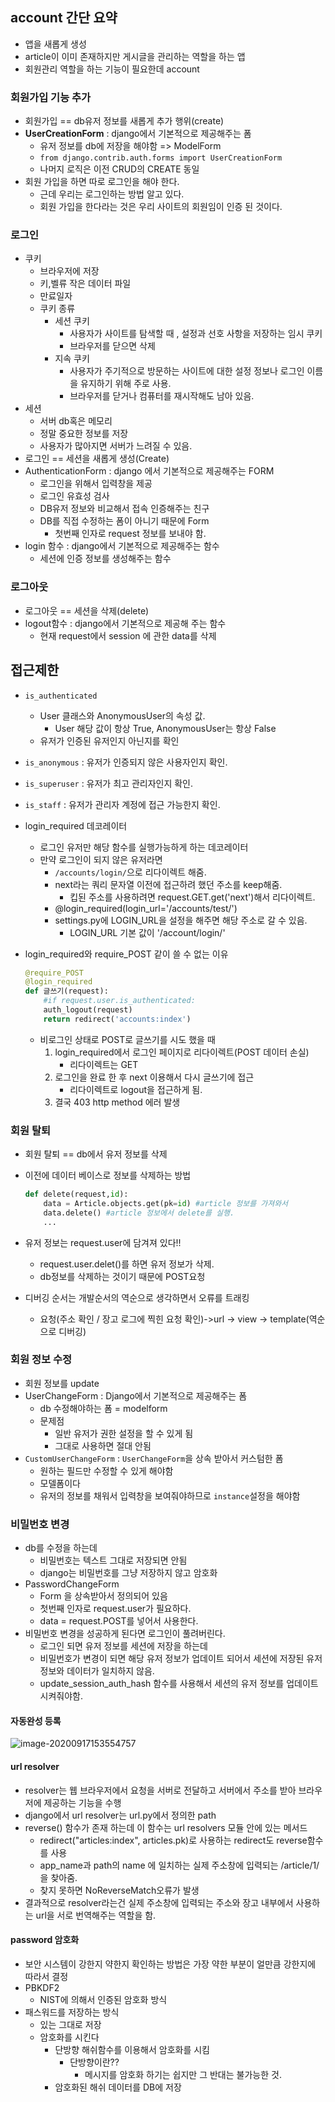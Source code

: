 ## account 간단 요약

* 앱을 새롭게 생성
* article이 이미 존재하지만 게시글을 관리하는 역할을 하는 앱
* 회원관리 역할을 하는 기능이 필요한데 account



### 회원가입 기능 추가

* 회원가입 == db유저 정보를 새롭게 추가 행위(create)
* __UserCreationForm__ : django에서 기본적으로 제공해주는 폼
  * 유저 정보를 db에 저장을 해야함 => ModelForm 
  * `from django.contrib.auth.forms import UserCreationForm`
  * 나머지 로직은 이전 CRUD의 CREATE 동일
* 회원 가입을 하면 따로 로그인을 해야 한다.
  * 근데 우리는 로그인하는 방법 알고 있다. 
  * 회원 가입을 한다라는 것은 우리 사이트의 회원임이 인증 된 것이다. 



### 로그인



* 쿠키
  * 브라우저에 저장
  * 키,벨류 작은 데이터 파일
  * 만료일자
  * 쿠키 종류
    * 세션 쿠키
      * 사용자가 사이트를 탐색할 때 , 설정과 선호 사항을 저장하는 임시 쿠키
      * 브라우저를 닫으면 삭제
    * 지속 쿠키
      * 사용자가 주기적으로 방문하는 사이트에 대한 설정 정보나 로그인 이름을 유지하기 위해 주로 사용.
      * 브라우저를 닫거나 컴퓨터를 재시작해도 남아 있음. 
* 세션
  * 서버 db혹은 메모리
  * 정말 중요한 정보를 저장
  * 사용자가 많아지면 서버가 느려질 수 있음.
* 로그인 == 세션을 새롭게 생성(Create)
* AuthenticationForm : django 에서 기본적으로 제공해주는 FORM
  * 로그인을 위해서 입력창을 제공
  * 로그인 유효성 검사
  * DB유저 정보와 비교해서 접속 인증해주는 친구
  * DB를 직접 수정하는 폼이 아니기 때문에 Form
    * 첫번째 인자로 request 정보를 보내야 함. 
* login 함수 : django에서 기본적으로 제공해주는 함수
  * 세션에 인증 정보를 생성해주는 함수



### 로그아웃

* 로그아웃 == 세션을 삭제(delete)
* logout함수 : django에서 기본적으로 제공해 주는 함수
  * 현재 request에서  session 에 관한 data를 삭제



## 접근제한

* `is_authenticated`
  * User 클래스와 AnonymousUser의 속성 값.
    * User 해당 값이 항상 True, AnonymousUser는 항상 False
  * 유저가 인증된 유저인지 아닌지를 확인
* `is_anonymous` : 유저가 인증되지 않은 사용자인지 확인.
* `is_superuser` : 유저가 최고 관리자인지 확인.
* `is_staff` : 유저가 관리자 계정에 접근 가능한지 확인.



* login_required 데코레이터

  * 로그인 유저만 해당 함수를 실행가능하게 하는 데코레이터
  * 만약 로그인이 되지 않은 유저라면
    * `/accounts/login/`으로 리다이렉트 해줌.
    * next라는 쿼리 문자열 이전에 접근하려 했던 주소를 keep해줌.
      * 킵된 주소를 사용하려면 request.GET.get('next')해서 리다이렉트.
    * @login_required(login_url='/accounts/test/')
    * settings.py에 LOGIN_URL을 설정을 해주면 해당 주소로 갈 수 있음.
      * LOGIN_URL 기본 값이 '/account/login/'

* login_required와 require_POST 같이 쓸 수 없는 이유

  ```python
  @require_POST
  @login_required
  def 글쓰기(request):
      #if request.user.is_authenticated:
      auth_logout(request)
      return redirect('accounts:index')
  ```

  

  * 비로그인 상태로 POST로 글쓰기를 시도 했을 때
    1. login_required에서 로그인 페이지로 리다이렉트(POST 데이터 손실)
       * 리다이렉트는 GET
    2. 로그인을 완료 한 후 next 이용해서 다시 글쓰기에 접근
       * 리다이렉트로 logout을 접근하게 됨.
    3. 결국 403 http method 에러 발생



### 회원 탈퇴

* 회원 탈퇴 == db에서 유저 정보를 삭제

* 이전에 데이터 베이스로 정보를 삭제하는 방법

  ```python
  def delete(request,id):
      data = Article.objects.get(pk=id) #article 정보를 가져와서
      data.delete() #article 정보에서 delete를 실행.
      ...
  ```

  

* 유저 정보는 request.user에 담겨져 있다!!

  * request.user.delet()를 하면 유저 정보가 삭제.
  * db정보를 삭제하는 것이기 때문에 POST요청

  

* 디버깅 순서는 개발순서의 역순으로 생각하면서 오류를 트래킹
  * 요청(주소 확인 / 장고 로그에 찍힌 요청 확인)->url -> view -> template(역순으로 디버깅)



### 회원 정보 수정

* 회원 정보를 update
* UserChangeForm : Django에서 기본적으로 제공해주는 폼
  * db 수정해야하는 폼 = modelform
  * 문제점
    * 일반 유저가 권한 설정을 할 수 있게 됨
    * 그대로 사용하면 절대 안됨
* `CustomUserChangeForm` : `UserChangeForm`을 상속 받아서 커스텀한 폼
  - 원하는 필드만 수정할 수 있게 해야함
  - 모델폼이다
  - 유저의 정보를 채워서 입력창을 보여줘야하므로 `instance`설정을 해야함



### 비밀번호 변경

* db를 수정을 하는데 
  * 비밀번호는 텍스트 그대로 저장되면 안됨
  * django는 비밀번호를 그냥 저장하지 않고 암호화
* PasswordChangeForm
  * Form 을 상속받아서 정의되어 있음
  * 첫번째 인자로 request.user가 필요하다.
  * data = request.POST를 넣어서 사용한다. 
* 비밀번호 변경을 성공하게 된다면 로그인이 풀려버린다.
  * 로그인 되면 유저 정보를 세션에 저장을 하는데
  * 비밀번호가 변경이 되면 해당 유저 정보가 업데이트 되어서 세션에 저장된 유저정보와 데이터가 일치하지 않음.
  * update_session_auth_hash 함수를 사용해서 세션의 유저 정보를 업데이트 시켜줘야함. 



#### 자동완성 등록

![image-20200917153554757](C:\Users\com100\AppData\Roaming\Typora\typora-user-images\image-20200917153554757.png)



#### url resolver

* resolver는 웹 브라우저에서 요청을 서버로 전달하고 서버에서 주소를 받아 브라우저에 제공하는 기능을 수행
* django에서 url resolver는 url.py에서 정의한 path
* reverse() 함수가 존재 하는데 이 함수는 url resolvers 모듈 안에 있는 메서드
  * redirect("articles:index", articles.pk)로 사용하는 redirect도 reverse함수를 사용
  * app_name과 path의 name 에 일치하는 실제 주소창에 입력되는 /article/1/을 찾아줌.
  * 찾지 못하면 NoReverseMatch오류가 발생
* 결과적으로 resolver라는건 실제 주소창에 입력되는 주소와 장고 내부에서 사용하는 url을 서로 번역해주는 역할을 함. 



#### password 암호화

* 보안 시스템이 강한지 약한지 확인하는 방법은 가장 약한 부분이 얼만큼 강한지에 따라서 결정
* PBKDF2
  * NIST에 의해서 인증된 암호화 방식
* 패스워드를 저장하는 방식
  * 있는 그대로 저장
  * 암호화를 시킨다
    * 단방향 해쉬함수를 이용해서 암호화를 시킴
      * 단방향이란??
        * 메시지를 암호화 하기는 쉽지만 그 반대는 불가능한 것.
    * 암호화된 해쉬 데이터를 DB에 저장